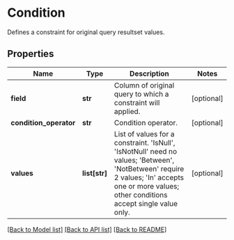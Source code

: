 # Condition

Defines a constraint for original query resultset values.

## Properties
Name | Type | Description | Notes
------------ | ------------- | ------------- | -------------
**field** | **str** | Column of original query to which a constraint will applied. | [optional] 
**condition_operator** | **str** | Condition operator. | [optional] 
**values** | **list[str]** | List of values for a constraint. 'IsNull', 'IsNotNull' need no values; 'Between', 'NotBetween' require 2 values; 'In' accepts one or more values; other conditions accept single value only. | [optional] 

[[Back to Model list]](../README.md#documentation-for-models) [[Back to API list]](../README.md#documentation-for-api-endpoints) [[Back to README]](../README.md)


